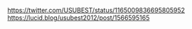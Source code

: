 https://twitter.com/USUBEST/status/1165009836695805952
https://lucid.blog/usubest2012/post/1566595165
